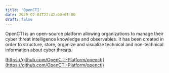 ```yaml
---
title: 'OpenCTI'
date: 2020-02-01T22:42:00+01:00
draft: false
---
```


OpenCTI is an open-source platform allowing organizations to manage their cyber threat intelligence knowledge and observables. It has been created in order to structure, store, organize and visualize technical and non-technical information about cyber threats.  
  
[https://github.com/OpenCTI-Platform/opencti](https://github.com/OpenCTI-Platform/opencti)